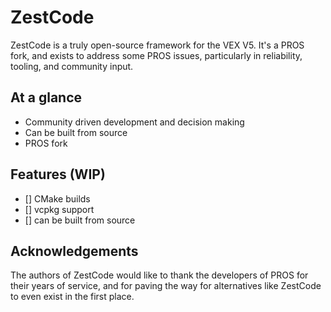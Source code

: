 # ZestCode

ZestCode is a truly open-source framework for the VEX V5. It's a PROS fork, and exists to address some PROS issues, particularly in reliability, tooling, and community input.

## At a glance

- Community driven development and decision making
- Can be built from source
- PROS fork

## Features (WIP)

- [] CMake builds
- [] vcpkg support
- [] can be built from source

## Acknowledgements

The authors of ZestCode would like to thank the developers of PROS for their years of service, and for paving the way for alternatives like ZestCode to even exist in the first place.
